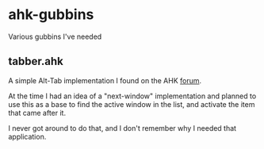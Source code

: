 # ahk-gubbins
Various gubbins I've needed

## tabber.ahk

A simple Alt-Tab implementation I found on the AHK [forum][link].

At the time I had an idea of a "next-window" implementation and planned to use this as a base to find the active window in the list, and activate the item that came after it.

I never got around to do that, and I don't remember why I needed that application.

[link]: https://www.autohotkey.com/boards/viewtopic.php?p=227129#p227129
